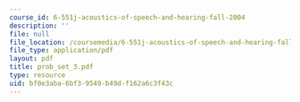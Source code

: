 ```yaml
---
course_id: 6-551j-acoustics-of-speech-and-hearing-fall-2004
description: ''
file: null
file_location: /coursemedia/6-551j-acoustics-of-speech-and-hearing-fall-2004/bf0e3aba6bf39549b49df162a6c3f43c_prob_set_3.pdf
file_type: application/pdf
layout: pdf
title: prob_set_3.pdf
type: resource
uid: bf0e3aba-6bf3-9549-b49d-f162a6c3f43c
---
```

